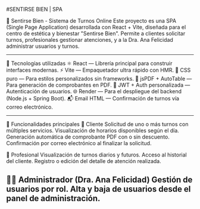 #SENTIRSE BIEN | SPA

🌿 Sentirse Bien - Sistema de Turnos Online
Este proyecto es una SPA (Single Page Application) desarrollada con React + Vite, diseñada para el centro de estética y bienestar "Sentirse Bien". Permite a clientes solicitar turnos, profesionales gestionar atenciones, y a la Dra. Ana Felicidad administrar usuarios y turnos.

---

🚀 Tecnologías utilizadas
⚛️ React — Librería principal para construir interfaces modernas.
⚡ Vite — Empaquetador ultra rápido con HMR.
🎨 CSS puro — Para estilos personalizados sin frameworks.
🧾 jsPDF + AutoTable — Para generación de comprobantes en PDF.
🔐 JWT + Auth personalizada — Autenticación de usuarios.
🌐 Render — Para el despliegue del backend (Node.js + Spring Boot).
📬 Email HTML — Confirmación de turnos vía correo electrónico.

---

🧠 Funcionalidades principales
👤 Cliente
Solicitud de uno o más turnos con múltiples servicios.
Visualización de horarios disponibles según el día.
Generación automática de comprobante PDF con o sin descuento.
Confirmación por correo electrónico al finalizar la solicitud.

💼 Profesional
Visualización de turnos diarios y futuros.
Acceso al historial del cliente.
Registro o edición del detalle de atención realizada.

🧑‍⚕️ Administrador (Dra. Ana Felicidad)
Gestión de usuarios por rol.
Alta y baja de usuarios desde el panel de administración.
---
